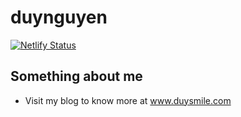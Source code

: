 # duynguyen
[![Netlify Status](https://api.netlify.com/api/v1/badges/4b413002-d124-4c10-b227-cc786c941336/deploy-status)](https://app.netlify.com/sites/duysmile/deploys)
## Something about me
- Visit my blog to know more at www.duysmile.com
